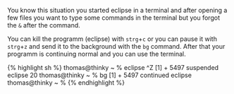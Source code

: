 You know this situation you started eclipse in a terminal and after opening a few files you want to type some commands in the terminal but you forgot the `&` after the command.

You can kill the programm (eclipse) with `strg`+`c` or you can pause it with `strg`+`z` and send it to the background with the `bg` command. After that your programm is continuing normal and you can use the terminal.

{% highlight sh %}
    thomas@thinky ~ % eclipse
    ^Z
    [1]  + 5497 suspended  eclipse
    20 thomas@thinky ~ % bg
    [1]  + 5497 continued  eclipse
    thomas@thinky ~ %
{% endhighlight %}

